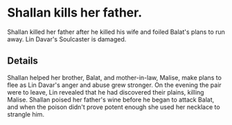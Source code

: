 # Shallan kills her father.
Shallan killed her father after he killed his wife and foiled Balat's plans to run away. Lin Davar's Soulcaster is damaged.

## Details
Shallan helped her brother, Balat, and mother-in-law, Malise, make plans to flee as Lin Davar's anger and abuse grew stronger. On the evening the pair were to leave, Lin revealed that he had discovered their plains, killing Malise. Shallan poised her father's wine before he began to attack Balat, and when the poison didn't prove potent enough she used her necklace to strangle him.
